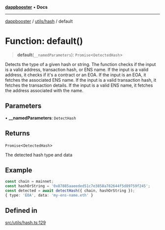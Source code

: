[**dappbooster**](../../../README.md) • **Docs**

***

[dappbooster](../../../modules.md) / [utils/hash](../README.md) / default

# Function: default()

> **default**(`__namedParameters`): `Promise`\<`DetectedHash`\>

Detects the type of a given hash or string.
The function checks if the input is a valid address, transaction hash, or ENS name.
If the input is a valid address, it checks if it's a contract or an EOA.
If the input is an EOA, it fetches the associated ENS name.
If the input is a valid transaction hash, it fetches the transaction details.
If the input is a valid ENS name, it fetches the address associated with the name.

## Parameters

• **\_\_namedParameters**: `DetectHash`

## Returns

`Promise`\<`DetectedHash`\>

The detected hash type and data

## Example

```ts
const chain = mainnet;
const hashOrString = '0x87885aaeeded51c7e3858a782644f5d89759f245';
const detected = await detectHash({ chain, hashOrString });
{ type: 'EOA', data: 'my-ens-name.eth' }
```

## Defined in

[src/utils/hash.ts:129](https://github.com/bootnodedev/dAppBooster/blob/f016c1ebca45f77d0633b6815de7286e523f8f20/src/utils/hash.ts#L129)
